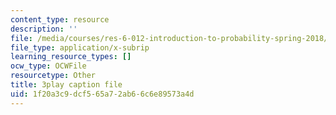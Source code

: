```yaml
---
content_type: resource
description: ''
file: /media/courses/res-6-012-introduction-to-probability-spring-2018/1f20a3c9dcf565a72ab66c6e89573a4d_w423ypsUHf0.srt
file_type: application/x-subrip
learning_resource_types: []
ocw_type: OCWFile
resourcetype: Other
title: 3play caption file
uid: 1f20a3c9-dcf5-65a7-2ab6-6c6e89573a4d
---
```

